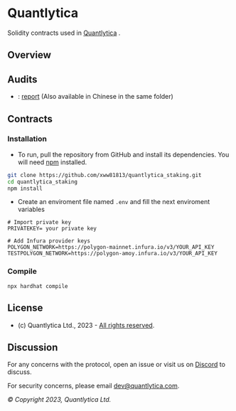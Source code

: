 # Quantlytica

Solidity contracts used in [Quantlytica](https://www.quantlytica.com/) .

## Overview

## Audits

- : [report]() (Also available in Chinese in the same folder)

## Contracts

### Installation

- To run, pull the repository from GitHub and install its dependencies. You will need [npm](https://docs.npmjs.com/cli/install) installed.

```bash
git clone https://github.com/xww81813/quantlytica_staking.git
cd quantlytica_staking
npm install 
```
- Create an enviroment file named `.env` and fill the next enviroment variables

```
# Import private key
PRIVATEKEY= your private key  

# Add Infura provider keys
POLYGON_NETWORK=https://polygon-mainnet.infura.io/v3/YOUR_API_KEY
TESTPOLYGON_NETWORK=https://polygon-amoy.infura.io/v3/YOUR_API_KEY
```

### Compile

```
npx hardhat compile
```

## License

- (c) Quantlytica Ltd., 2023 - [All rights reserved](https://github.com/xww81813/quantlytica_core_v1/blob/main/LICENSE).


## Discussion

For any concerns with the protocol, open an issue or visit us on [Discord](https://discord.com/invite/quantlytica) to discuss.

For security concerns, please email [dev@quantlytica.com](mailto:dev@quantlytica.com).

_© Copyright 2023, Quantlytica Ltd._
